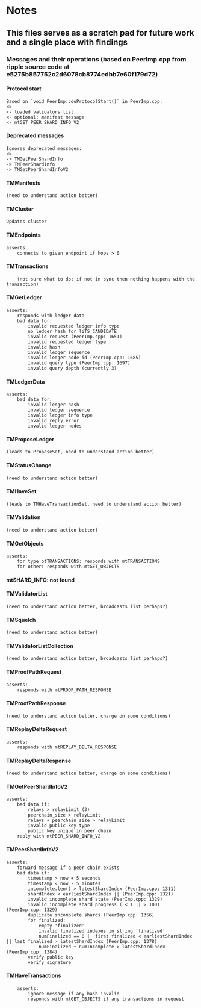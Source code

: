 # Notes
## This files serves as a scratch pad for future work and a single place with findings

### Messages and their operations (based on PeerImp.cpp from ripple source code at e5275b857752c2d6078cb8774edbb7e60f179d72)

#### Protocol start

    Based on `void PeerImp::doProtocolStart()` in PeerImp.cpp:
    <>
    <- loaded validators list
    <- optional: manifest message
    <- mtGET_PEER_SHARD_INFO_V2

#### Deprecated messages

    Ignores deprecated messages:
    <>
    -> TMGetPeerShardInfo
    -> TMPeerShardInfo
    -> TMGetPeerShardInfoV2

#### TMManifests
    (need to understand action better)

#### TMCluster
    Updates cluster

#### TMEndpoints
    asserts:
        connects to given endpoint if hops > 0

#### TMTransactions
        (not sure what to do: if not in sync then nothing happens with the transaction)

#### TMGetLedger
    asserts:
        responds with ledger data
        bad data for:
            invalid requested ledger info type
            no ledger hash for liTS_CANDIDATE
            invalid request (PeerImp.cpp: 1651)
            invalid requested ledger type
            invalid hash
            invalid ledger sequence
            invalid ledger node id (PeerImp.cpp: 1685)
            invalid query type (PeerImp.cpp: 1697)
            invalid query depth (currently 3)

#### TMLedgerData
    asserts:
        bad data for:
            invalid ledger hash
            invalid ledger sequence
            invalid ledger info type
            invalid reply error
            invalid ledger nodes 

#### TMProposeLedger
    (leads to ProposeSet, need to understand action better)

#### TMStatusChange
    (need to understand action better)

#### TMHaveSet
    (leads to TMHaveTransactionSet, need to understand action better)

#### TMValidation
    (need to understand action better)

#### TMGetObjects
    asserts:
        for type otTRANSACTIONS: responds with mtTRANSACTIONS
        for other: responds with mtGET_OBJECTS

#### mtSHARD_INFO: not found

#### TMValidatorList
    (need to understand action better, broadcasts list perhaps?)

#### TMSquelch
    (need to understand action better)

#### TMValidatorListCollection
    (need to understand action better, broadcasts list perhaps?)

#### TMProofPathRequest
    asserts:
        responds with mtPROOF_PATH_RESPONSE

#### TMProofPathResponse
    (need to understand action better, charge on some conditions)

#### TMReplayDeltaRequest
    asserts:
        responds with mtREPLAY_DELTA_RESPONSE

#### TMReplayDeltaResponse
    (need to understand action better, charge on some conditions)

#### TMGetPeerShardInfoV2
    asserts: 
        bad data if:
            relays > relayLimit (3)
            peerchain_size > relayLimit
            relays + peerchain_size > relayLimit
            invalid public key type
            public key unique in peer chain
        reply with mtPEER_SHARD_INFO_V2

#### TMPeerShardInfoV2
    asserts:
        forward message if a peer chain exists
        bad data if:
            timestamp > now + 5 seconds
            timestamp < now - 5 minutes
            incomplete.len() > latestShardIndex (PeerImp.cpp: 1311)
            shardIndex < earliestShardIndex || (PeerImp.cpp: 1321)
            invalid incomplete shard state (PeerImp.cpp: 1329)
            invalid incomplete shard progress ( < 1 || > 100) (PeerImp.cpp: 1329)
            duplicate incomplete shards (PeerImp.cpp: 1356)
            for finalized:
                empty 'finalized'
                invalid finalized indexes in string 'finalized'
                numFinalized == 0 || first finalized < earliestShardIndex || last finalized > latestShardIndex (PeerImp.cpp: 1378)
                numFinalized + numIncomplete > latestShardIndex (PeerImp.cpp: 1384)
            verify public key
            verify signature

#### TMHaveTransactions
        asserts:
            ignore message if any hash invalid
            responds with mtGET_OBJECTS if any transactions in request




